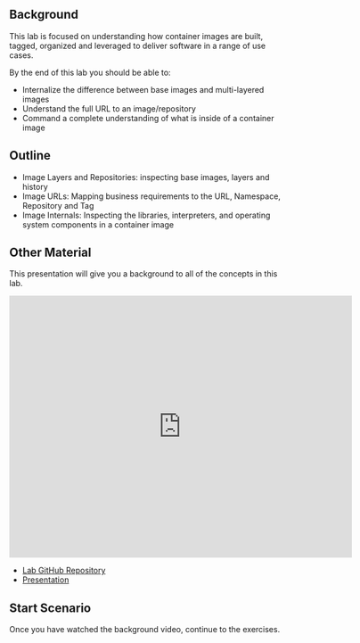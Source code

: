## Background
This lab is focused on understanding how container images are built, tagged, organized and leveraged to deliver software in a range of use cases.

By the end of this lab you should be able to:
- Internalize the difference between base images and multi-layered images
- Understand the full URL to an image/repository
- Command a complete understanding of what is inside of a container image

## Outline
- Image Layers and Repositories: inspecting base images, layers and history
- Image URLs: Mapping business requirements to the URL, Namespace, Repository and Tag
- Image Internals: Inspecting the libraries, interpreters, and operating system components in a container image

## Other Material
This presentation will give you a background to all of the concepts in this lab.

<iframe src="https://www.slideshare.net/fatherliux/slideshelf" width="615px" height="470px" frameborder="0" marginwidth="0" marginheight="0" scrolling="no" style="border:none;" allowfullscreen webkitallowfullscreen mozallowfullscreen></iframe>

- [Lab GitHub Repository](https://github.com/openshift-labs/learn-katacoda)
- [Presentation](https://goo.gl/wnB7JK)

## Start Scenario
Once you have watched the background video, continue to the exercises.
